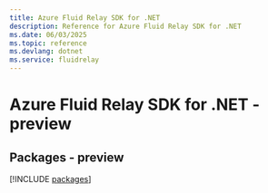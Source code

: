 ```yaml
---
title: Azure Fluid Relay SDK for .NET
description: Reference for Azure Fluid Relay SDK for .NET
ms.date: 06/03/2025
ms.topic: reference
ms.devlang: dotnet
ms.service: fluidrelay
---
```

# Azure Fluid Relay SDK for .NET - preview
## Packages - preview
[!INCLUDE [packages](fluid-relay-index.md)]